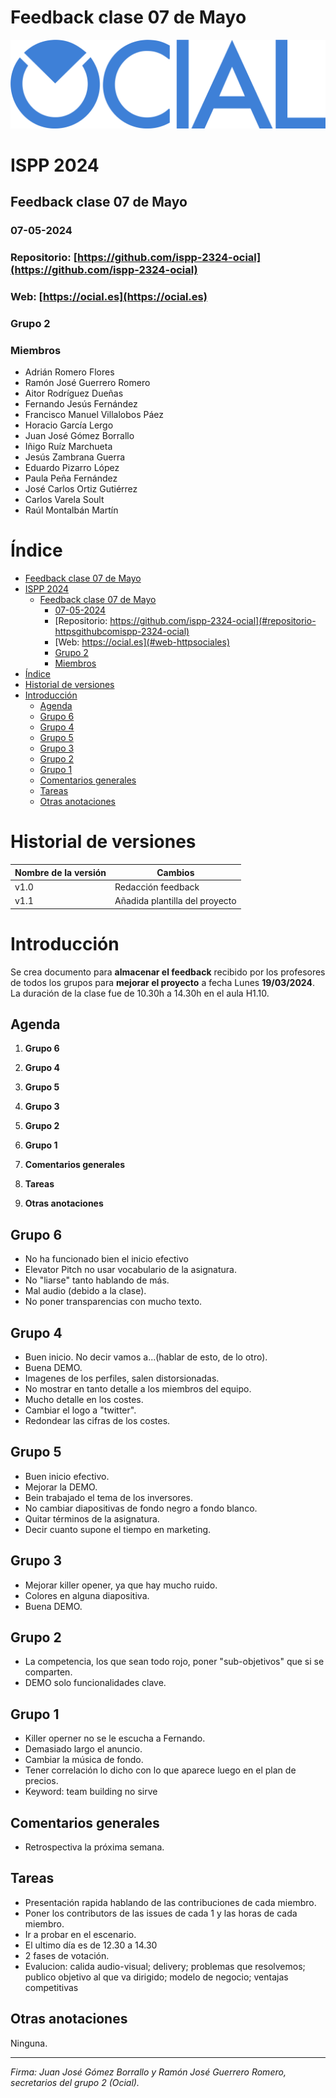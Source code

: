 # Feedback clase 07 de Mayo


<MDXLayout>
  <img src="https://github.com/ispp-2324-ocial/KB/blob/main/assets/Texto_Ocial.png?raw=true" alt="Texto_Ocial" className="img-centered img-custom-height" />
</MDXLayout>

# ISPP 2024

## Feedback clase 07 de Mayo

### 07-05-2024

### Repositorio: [https://github.com/ispp-2324-ocial](https://github.com/ispp-2324-ocial)

### Web: [https://ocial.es](https://ocial.es)

### Grupo 2

### Miembros

- Adrián Romero Flores
- Ramón José Guerrero Romero
- Aitor Rodríguez Dueñas
- Fernando Jesús Fernández
- Francisco Manuel Villalobos Páez
- Horacio García Lergo
- Juan José Gómez Borrallo
- Iñigo Ruíz Marchueta
- Jesús Zambrana Guerra
- Eduardo Pizarro López
- Paula Peña Fernández
- José Carlos Ortiz Gutiérrez
- Carlos Varela Soult
- Raúl Montalbán Martín

# Índice

- [Feedback clase 07 de Mayo](#feedback-clase-07-de-mayo)
- [ISPP 2024](#ispp-2024)
  - [Feedback clase 07 de Mayo](#feedback-clase-07-de-mayo-1)
    - [07-05-2024](#07-05-2024)
    - [Repositorio: https://github.com/ispp-2324-ocial](#repositorio-httpsgithubcomispp-2324-ocial)
    - [Web: https://ocial.es](#web-httpsociales)
    - [Grupo 2](#grupo-2)
    - [Miembros](#miembros)
- [Índice](#índice)
- [Historial de versiones](#historial-de-versiones)
- [Introducción](#introducción)
  - [Agenda](#agenda)
  - [Grupo 6](#grupo-6)
  - [Grupo 4](#grupo-4)
  - [Grupo 5](#grupo-5)
  - [Grupo 3](#grupo-3)
  - [Grupo 2](#grupo-2-1)
  - [Grupo 1](#grupo-1)
  - [Comentarios generales](#comentarios-generales)
  - [Tareas](#tareas)
  - [Otras anotaciones](#otras-anotaciones)

# Historial de versiones
| Nombre de la versión | Cambios |
|-------------------------|-------------------------|
| v1.0 | Redacción feedback|
| v1.1 | Añadida plantilla del proyecto |

# Introducción

Se crea documento para **almacenar el feedback** recibido por los profesores de todos los grupos para **mejorar el proyecto** a fecha Lunes **19/03/2024**. La duración de la clase fue de 10.30h a 14.30h en el aula H1.10.

## Agenda 

1. **Grupo 6** 

2. **Grupo 4** 

3. **Grupo 5** 

4. **Grupo 3**

5. **Grupo 2**

6. **Grupo 1**

7. **Comentarios generales**

8. **Tareas**

9. **Otras anotaciones**


## Grupo 6

- No ha funcionado bien el inicio efectivo
- Elevator Pitch no usar vocabulario de la asignatura.
- No "liarse" tanto hablando de más.
- Mal audio (debido a la clase).
- No poner transparencias con mucho texto.
  

## Grupo 4

- Buen inicio. No decir vamos a...(hablar de esto, de lo otro).
- Buena DEMO.
- Imagenes de los perfiles, salen distorsionadas.
- No mostrar en tanto detalle a los miembros del equipo.
- Mucho detalle en los costes.
- Cambiar el logo a "twitter".
- Redondear las cifras de los costes.


## Grupo 5

- Buen inicio efectivo.
- Mejorar la DEMO.
- Bein trabajado el tema de los inversores.
- No cambiar diapositivas de fondo negro a fondo blanco.
- Quitar términos de la asignatura.
- Decir cuanto supone el tiempo en marketing.
 

## Grupo 3

- Mejorar killer opener, ya que hay mucho ruido.
- Colores en alguna diapositiva.
- Buena DEMO.

## Grupo 2

- La competencia, los que sean todo rojo, poner "sub-objetivos" que si se comparten.
- DEMO solo funcionalidades clave.


## Grupo 1

- Killer operner no se le escucha a Fernando.
- Demasiado largo el anuncio.
- Cambiar la música de fondo.
- Tener correlación lo dicho con lo que aparece luego en el plan de precios.
- Keyword: team building no sirve


## Comentarios generales

- Retrospectiva la próxima semana.


## Tareas

- Presentación rapida hablando de las contribuciones de cada miembro.
- Poner los contributors de las issues de cada 1 y las horas de cada miembro.
- Ir a probar en el escenario.
- El ultimo día es de 12.30 a 14.30
- 2 fases de votación.
- Evalucion: calida audio-visual; delivery; problemas que resolvemos; publico objetivo al que va dirigido; modelo de negocio; ventajas competitivas


## Otras anotaciones

Ninguna.

--- 

*Firma: Juan José Gómez Borrallo y Ramón José Guerrero Romero, secretarios del grupo 2 (Ocial).*